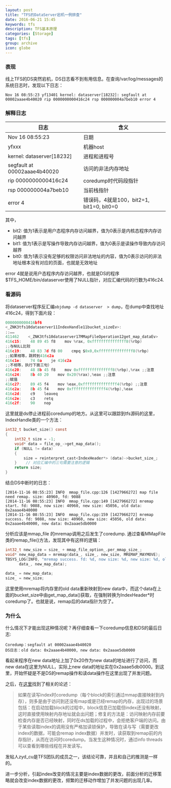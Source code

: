 ```yaml
---
layout: post
title: "TFS的DataServer宕机一例排查"
date: 2016-06-21 15:45
keywords: tfs
description: TFS基本原理
categories: [Storage]
tags: [tfs]
group: archive
icon: globe
---
```


<!-- more -->

### 表现

线上TFS的DS突然宕机，DS日志看不到有用信息。在查询/var/log/messages的系统日志时，发现以下日志：

```
Nov 16 08:55:23 yf13401 kernel: dataserver[18232]: segfault at 00002aaae4b40020 rip 0000000000416c24 rsp 000000004a7beb10 error 4
```

### 解释日志

|日志|含义|
| --- | --- |
|Nov 16 08:55:23|日期|
|yfxxx|机器host|
|kernel: dataserver[18232]|进程和进程号|
|segfault at 00002aaae4b40020|访问的非法内存地址|
|rip 0000000000416c24|coredump时代码段指针|
|rsp 000000004a7beb10|当前栈指针|
|error 4|错误码，4就是100，bit2=1, bit1=0, bit0=0|

其中，

* bit2: 值为1表示是用户态程序内存访问越界，值为0表示是内核态程序内存访问越界
* bit1: 值为1表示是写操作导致内存访问越界，值为0表示是读操作导致内存访问越界
* bit0: 值为1表示没有足够的权限访问非法地址的内容，值为0表示访问的非法地址根本没有对应的页面，也就是无效地址

error 4就是说用户态程序内存访问越界，也就是DS的程序\$TFS_HOME/bin/dataserver使用了NULL指针，对应汇编代码的行数为416c24.

### 看源码

将dataserver程序反汇编`objdump -d dataserver  > dump`，在dump中查找地址416c24，得到下面片段：

```c
0000000000416bf6
<_ZNK3tfs10dataserver11IndexHandle11bucket_sizeEv>:
;;……
411462    <_ZNK3tfs10dataserver17MMapFileOperation12get_map_dataEv>
416c15:    48 89 45 f8    mov %rax, 0xfffffffffffffff8(%rbp)
;;与NULL比较
416c19:    48 83 7d f8 00    cmpq $0x0,0xfffffffffffffff8(%rbp)
;;如果相等，跳转到416c2a
416c1e:    74 0a    je 416c2a 
;;不相等，执行下面三句）
416c20:    48 8b 45 f8    mov 0xfffffffffffffff8(%rbp),%rax ;;注意
416c24:    8b 40 20    mov 0x20(%rax),%eax ;;注意
;;赋值
416c27:    89 45 f4    mov %eax,0xfffffffffffffff4(%rbp) ;;注意
416c2a:    8b 45 f4    mov 0xfffffffffffffff4(%rbp),%eax
416c2d:    c9    leaveq
416c2e:    c3    retq  
416c2f:    90    nop   
```
这里就是ds停止进程前coredump的地方。从这里可以跟踪到tfs源码的这里，IndexHandle类的一个方法：

```c
int32_t bucket_size() const
{
    int32_t size = -1;
    void* data = file_op_->get_map_data();
    if (NULL != data)
    {
        size = reinterpret_cast<IndexHeader*> (data)->bucket_size_;
    }    // 对应汇编中的三句需要注意的逻辑
    return size;
}
```
结合DS中断时的日志：

```
[2014-11-16 08:55:23] INFO  mmap_file.cpp:126 [1427966272] map file need remap. size: 40960, fd: 9088
[2014-11-16 08:55:23] INFO  mmap_file.cpp:149 [1427966272] mremap start. fd: 9088, now size: 40960, new size: 45056, old data: 0x2aaae4b40000
[2014-11-16 08:55:23] INFO  mmap_file.cpp:159 [1427966272] mremap success. fd: 9088, now size: 40960, new size: 45056, old data: 0x2aaae4b40000, new data: 0x2aaae5db0000
```

分析应该是mmap_file 的mremap调用之后发生了coredump.
通过查看MMapFile类的remap_file()方法，发现其中有这样的逻辑：

```c
int32_t new_size = size_ + mmap_file_option_.per_mmap_size_;
void* new_map_data = mremap(data_, size_, new_size, MREMAP_MAYMOVE);
TBSYS_LOG(INFO, "mremap success. fd: %d, now size: %d, new size: %d, old data: %p, new data: %p", fd_, size_, new_size,
      data_, new_map_data);
 
data_ = new_map_data;
size_ = new_size;
```

这里使用mremap将内存里的old data重新映射到new data中，而这个data在上面的bucket_size中由get_map_data()获取，在强制转换为IndexHeader*时coredump了。也就是说，remap后的data指针为空了。

### 为什么

什么情况下才能出现这种情况呢？再仔细查看一下coredump信息和DS的最后日志:
```
Coredump：segfault at 00002aaae4b40020
DS日志：old data: 0x2aaae4b40000, new data: 0x2aaae5db0000
```

看起来程序在new data地址上加了0x20作为new data的地址进行了访问，而new data在这里为NULL，实际上new data的地址实在0x2aaae5db0000。到这里，开始怀疑是不是DS的remap操作和读data操作在这里出现了并发问题。

之后，在[这里](http://blog.chinaunix.net/uid-20196318-id-3395833.html)找到了相关的论述：
 
> 如果在读写index时coredump（每个block的索引通过mmap直接映射到内存），则多是由于访问到还没有map或是已经remap的内存，出现过的场景包括：在启动加载block的过程中，block信息已加载但index还没有映射，这时直接使用映射内存地址就会出问题；修复的方法是：访问映射内存前要检查内存是否已经映射，同时在ds加载的过程中，会拒绝客户端的访问。由于某些读取index的调用没有严格加读锁保护，导致在读与写（需要更改index的数据，可能会remap index数据）并发时，读获取到remap前的内存指针，从而在访问时coredump。当发生这种情况时，通过info threads可以查看到哪些线程在并发读写。

发帖人zyd_cu是TFS团队的成员之一，该结论可靠，并且和自己的推测是一样的。

进一步分析，引起index改变的情况主要是index数据的更改，前面分析的迁移策略就会改变index数据的更改，频繁的迁移动作增加了并发问题的出现几率。




